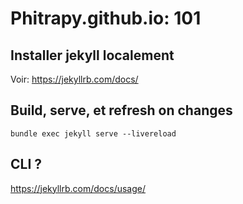 # Phitrapy.github.io: 101

## Installer jekyll localement
Voir: https://jekyllrb.com/docs/

## Build, serve, et refresh on changes
`bundle exec jekyll serve --livereload`

## CLI ?
https://jekyllrb.com/docs/usage/
